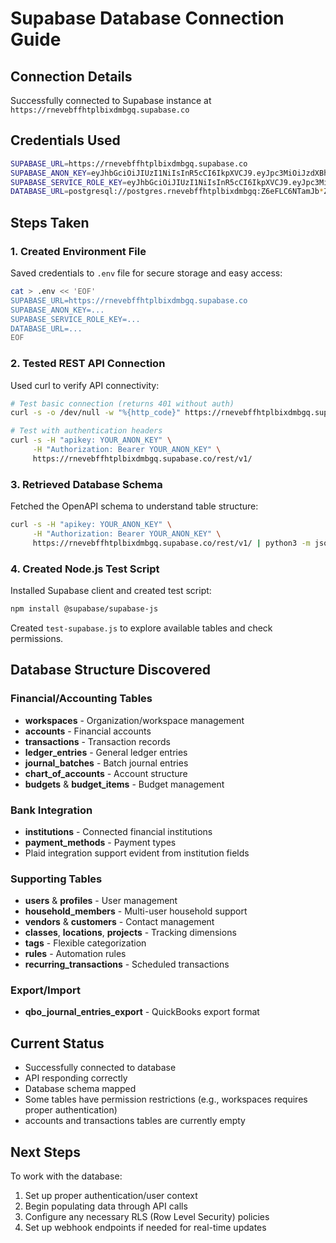 # Supabase Database Connection Guide

## Connection Details

Successfully connected to Supabase instance at `https://rnevebffhtplbixdmbgq.supabase.co`

## Credentials Used

```bash
SUPABASE_URL=https://rnevebffhtplbixdmbgq.supabase.co
SUPABASE_ANON_KEY=eyJhbGciOiJIUzI1NiIsInR5cCI6IkpXVCJ9.eyJpc3MiOiJzdXBhYmFzZSIsInJlZiI6InJuZXZlYmZmaHRwbGJpeGRtYmdxIiwicm9sZSI6ImFub24iLCJpYXQiOjE3NTY2NjI5ODQsImV4cCI6MjA3MjIzODk4NH0.VNnnzLLo2Pi5IxAy2-ZPVAbnbrIQLe9xi7tKcPnWOLw
SUPABASE_SERVICE_ROLE_KEY=eyJhbGciOiJIUzI1NiIsInR5cCI6IkpXVCJ9.eyJpc3MiOiJzdXBhYmFzZSIsInJlZiI6InJuZXZlYmZmaHRwbGJpeGRtYmdxIiwicm9sZSI6InNlcnZpY2Vfcm9sZSIsImlhdCI6MTc1NjY2Mjk4NCwiZXhwIjoyMDcyMjM4OTg0fQ.s2sWaR-21kbs5lN7amLhSjac7mPMb10EH6dJqFxeiK4
DATABASE_URL=postgresql://postgres.rnevebffhtplbixdmbgq:Z6eFLC6NTamJb*Z@aws-1-us-east-1.pooler.supabase.com:5432/postgres
```

## Steps Taken

### 1. Created Environment File
Saved credentials to `.env` file for secure storage and easy access:
```bash
cat > .env << 'EOF'
SUPABASE_URL=https://rnevebffhtplbixdmbgq.supabase.co
SUPABASE_ANON_KEY=...
SUPABASE_SERVICE_ROLE_KEY=...
DATABASE_URL=...
EOF
```

### 2. Tested REST API Connection
Used curl to verify API connectivity:
```bash
# Test basic connection (returns 401 without auth)
curl -s -o /dev/null -w "%{http_code}" https://rnevebffhtplbixdmbgq.supabase.co/rest/v1/

# Test with authentication headers
curl -s -H "apikey: YOUR_ANON_KEY" \
     -H "Authorization: Bearer YOUR_ANON_KEY" \
     https://rnevebffhtplbixdmbgq.supabase.co/rest/v1/
```

### 3. Retrieved Database Schema
Fetched the OpenAPI schema to understand table structure:
```bash
curl -s -H "apikey: YOUR_ANON_KEY" \
     -H "Authorization: Bearer YOUR_ANON_KEY" \
     https://rnevebffhtplbixdmbgq.supabase.co/rest/v1/ | python3 -m json.tool
```

### 4. Created Node.js Test Script
Installed Supabase client and created test script:
```bash
npm install @supabase/supabase-js
```

Created `test-supabase.js` to explore available tables and check permissions.

## Database Structure Discovered

### Financial/Accounting Tables
- **workspaces** - Organization/workspace management
- **accounts** - Financial accounts
- **transactions** - Transaction records  
- **ledger_entries** - General ledger entries
- **journal_batches** - Batch journal entries
- **chart_of_accounts** - Account structure
- **budgets** & **budget_items** - Budget management

### Bank Integration
- **institutions** - Connected financial institutions
- **payment_methods** - Payment types
- Plaid integration support evident from institution fields

### Supporting Tables
- **users** & **profiles** - User management
- **household_members** - Multi-user household support
- **vendors** & **customers** - Contact management
- **classes**, **locations**, **projects** - Tracking dimensions
- **tags** - Flexible categorization
- **rules** - Automation rules
- **recurring_transactions** - Scheduled transactions

### Export/Import
- **qbo_journal_entries_export** - QuickBooks export format

## Current Status
- Successfully connected to database
- API responding correctly
- Database schema mapped
- Some tables have permission restrictions (e.g., workspaces requires proper authentication)
- accounts and transactions tables are currently empty

## Next Steps
To work with the database:
1. Set up proper authentication/user context
2. Begin populating data through API calls
3. Configure any necessary RLS (Row Level Security) policies
4. Set up webhook endpoints if needed for real-time updates
